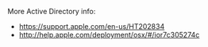 More Active Directory info:  
* https://support.apple.com/en-us/HT202834
* http://help.apple.com/deployment/osx/#/ior7c305274c
